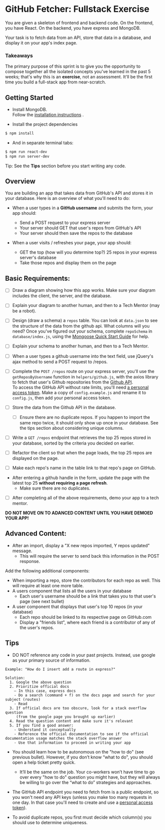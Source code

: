 # GitHub Fetcher: Fullstack Exercise

You are given a skeleton of frontend and backend code. On the frontend, you have React. On the backend, you have express and MongoDB.

Your task is to fetch data from an API, store that data in a database, and display it on your app's index page.

### Takeaways

The primary purpose of this sprint is to give you the opportunity to compose together all the isolated concepts you've learned in the past 5 weeks; that's why this is an **exercise**, not an assessment. It'll be the first time you build a full-stack app from near-scratch.

## Getting Started

- Install MongoDB.  
Follow the [installation instructions](https://www.mongodb.com/docs/manual/tutorial/install-mongodb-on-windows/)  .

- Install the project dependencies
```bash
$ npm install
```
- And in separate terminal tabs:
```bash
$ npm run react-dev
$ npm run server-dev
```

Tip: See the **Tips** section before you start writing any code.

## Overview

You are building an app that takes data from GitHub's API and stores it in your database. Here is an overview of what you'll need to do:

- When a user types in a **GitHub username** and submits the form, your app should:
  - Send a POST request to your express server
  - Your server should GET that user's repos from GitHub's API
  - Your server should then save the repos to the database

- When a user visits / refreshes your page, your app should:
  - GET the top (how will you determine top?) 25 repos in your express server's database
  - Take those repos and display them on the page

## Basic Requirements:

- [ ] Draw a diagram showing how this app works. Make sure your diagram includes the client, the server, and the database. 

- [ ] Explain your diagram to another human, and then to a Tech Mentor (may be a robot). 

- [ ] Design (draw a schema) a `repos` table. You can look at `data.json` to see the structure of the data from the github api. What columns will you need? Once you've figured out your schema, complete `repoSchema` in `database/index.js`, using the [Mongoose Quick Start Guide](https://mongoosejs.com/docs/) for help. 

- [ ] Explain your schema to another human, and then to a Tech Mentor.

- [ ] When a user types a github username into the text field, use jQuery's ajax method to send a POST request to /repos.     

- [ ] Complete the `POST /repos` route on your express server, you'll use the `getReposByUsername` function in `helpers/github.js`, with the axios library to fetch that user's Github repositories from the [Github API](https://developer.github.com/v3/).  
To access the GitHub API without rate limits, you'll need [a personal access token](https://docs.github.com/fr/authentication/keeping-your-account-and-data-secure/creating-a-personal-access-token). Make a copy of `config.example.js` and rename it to `config.js`, then add your personal access token.

- [ ] Store the data from the Github API in the database.
    - [ ] Ensure there are no duplicate repos. If you happen to import the same repo twice, it should only show up once in your database. See the tips section about considering unique columns.

- [ ] Write a `GET /repos` endpoint that retrieves the top 25 repos stored in your database, sorted by the criteria you decided on earlier.

- [ ] Refactor the client so that when the page loads, the top 25 repos are displayed on the page.  

- [ ] Make each repo's name in the table link to that repo's page on GitHub.

- After entering a github handle in the form, update the page with the latest top 25 **without requiring a page refresh**.
  - Make sure there are no duplicates.

- [ ] After completing all of the above requirements, demo your app to a tech mentor.

**DO NOT MOVE ON TO ADANCED CONTENT UNTIL YOU HAVE DEMOED YOUR APP!**

## Advanced Content:

- After an import, display a "X new repos imported, Y repos updated" message.
  - This will require the server to send back this information in the POST response.

Add the following additional components:

- When importing a repo, store the contributors for each repo as well. This will require at least one more table.
- A users component that lists all the users in your database
  - Each user's username should be a link that takes you to that user's page (see next bullet)
- A user component that displays that user's top 10 repos (in your database)
  - Each repo should be linked to its respective page on GitHub.com
  - Display a "friends list", where each friend is a contributor of any of the user's repos.

## Tips

- DO NOT reference any code in your past projects. Instead, use google as your primary source of information.

```
Example: "How do I insert add a route in express?"

Solution:
  1. Google the above question
  2. Prioritize official docs
    – In this case, express docs
    - Do a search (command + f) on the docs page and search for your subject (routes)
    - Read
  3. If official docs are too obscure, look for a stack overflow question
     (from the google page you brought up earlier)
  4. Read the question content and make sure it's relevant
  5. If you find a good answer:
    - Understand it conceptually
    - Reference the official documentation to see if the official documentation usage matches the stack overflow answer
    - Use that information to proceed in writing your app
```

- You should learn how to be autonomous on the "how to do" (see previous bullet). However, if you don’t know “what to do", you should open a help ticket pretty quick.

  - It’ll be the same on the job. Your co-workers won’t have time to go over every "how to do" question you might have, but they will always be willing to go over the “what to do” strategies and approaches.

- The GitHub API endpoint you need to fetch from is a public endpoint, so you won't need any API keys (unless you make too many requests in one day. In that case you'll need to create and use a [personal access token](https://help.github.com/articles/creating-an-access-token-for-command-line-use/)).

- To avoid duplicate repos, you first must decide which column(s) you should use to determine uniqueness. 
